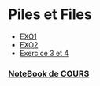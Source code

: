 # Piles et Files
* [EXO1](https://notebook.basthon.fr/?from=https://raw.githubusercontent.com/thfruchart/tnsi/main/06/ExoPython1.ipynb)
* [EXO2](https://notebook.basthon.fr/?from=https://raw.githubusercontent.com/thfruchart/tnsi/main/06/ExoPython2.ipynb)
* [Exercice 3 et 4](https://notebook.basthon.fr/?from=https://raw.githubusercontent.com/thfruchart/tnsi/main/06/EXOS_Pile_File.ipynb)

### [NoteBook de COURS](https://notebook.basthon.fr/?from=https://raw.githubusercontent.com/thfruchart/tnsi/main/06/COURS_Piles_Files.ipynb)

